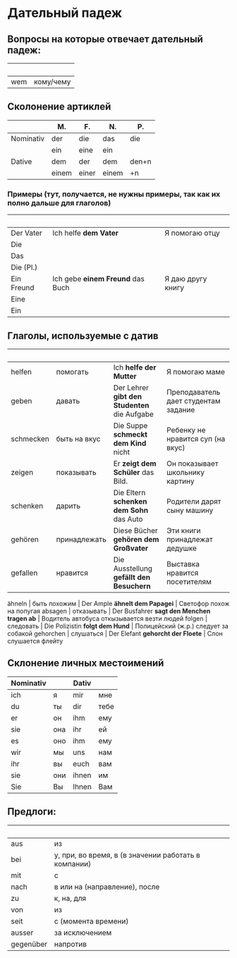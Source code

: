 # Дательный падеж

## Вопросы на которые отвечает дательный падеж: 

&nbsp;|&nbsp;      
------|----------
wem   | кому/чему

## Сколонение артиклей

&nbsp;    | M.         |  F.           | N.        | P.
----------|------------|---------------|-----------|-----
Nominativ | der        | die           | das       | die 
&nbsp;    | ein        | eine          | ein       |
Dative    | dem        | der           | dem       | den+n
&nbsp;    | einem      | einer         | einem     | +n

### Примеры (тут, получается, не нужны примеры, так как их полно дальше для глаголов)

&nbsp;     | &nbsp;                             | &nbsp;
-----------|------------------------------------|---------------
Der Vater  | Ich helfe __dem Vater__            | Я помогаю отцу
Die        | 
Das        |
Die (Pl.)  |
Ein Freund | Ich gebe __einem Freund__ das Buch | Я даю другу книгу
Eine       |
Ein        |



## Глаголы, используемые c датив

&nbsp;    | &nbsp;       | &nbsp;                                        | &nbsp;
----------|--------------|-----------------------------------------------|------
helfen    | помогать     | Ich __helfe der Mutter__                      | Я помогаю маме
geben     | давать       | Der Lehrer __gibt den Studenten__ die Aufgabe | Преподаватель дает студентам задание
schmecken | быть на вкус | Die Suppe __schmeckt dem Kind__ nicht         | Ребенку не нравится суп (на вкус)
zeigen    | показывать   | Er __zeigt dem Schüler__ das Bild.            | Он показывает школьнику картину
schenken  | дарить       | Die Eltern __schenken dem Sohn__ das Auto     | Родители дарят сыну машину
gehören   | принадлежать | Diese Bücher __gehören dem Großvater__        | Эти книги принадлежат дедушке
gefallen  | нравится     | Die Ausstellung __gefällt den Besuchern__     | Выставка нравится посетителям

ähneln    | быть похожим | Der Ample __ähnelt dem Papagei__              | Светофор похож на попугая
absagen   | отказывать	 | Der Busfahrer __sagt den Menchen tragen ab__  | Водитель автобуса откызывается везти людей
folgen    | следовать    | Die Polizistin __folgt dem Hund__             | Полицейский (ж.р.) следует за собакой
gehorchen | слушаться    | Der Elefant __gehorcht der Floete__           | Слон слушается флейту              


## Склонение личных местоимений

Nominativ| &nbsp;   |		Dativ | &nbsp;	
----------|---------|---------|-------
ich       |	я       |	mir     |	мне
du	      |ты       |	dir     |	тебе
er	      |он       |	ihm     |	ему
sie       |	она     |	ihr     |	ей
es|	оно	|ihm|	ему
wir	|мы	|uns	|нам
ihr	|вы	|euch|	вам
sie	|они	|ihnen|	им
Sie	|Вы	|Ihnen|	Вам

## Предлоги:

&nbsp;    | &nbsp;
----------|------------
aus       | из
bei       | у, при, во время, в (в значении работать в компании)
mit       | с
nach      | в или на (направление), после
zu        | к, на, для
von       | из
seit      | с (момента времени)
ausser    | за исключением
gegenüber | напротив
